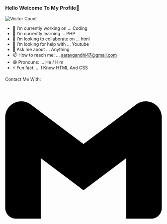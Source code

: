 ### Hello Welcome To My Profile👋

![Visitor Count](https://profile-counter.glitch.me/{aaravg9}/count.svg)

- 🔭 I’m currently working on ... Coding
- 🌱 I’m currently learning ... PHP
- 👯 I’m looking to collaborate on ... html
- 🤔 I’m looking for help with ... Youtube
- 💬 Ask me about ... Anything
- 📫 How to reach me: ... aaravgandhi47@gmail.com
- 😄 Pronouns: ... He / Him
- ⚡ Fun fact: ... I Know HTML And CSS

Contact Me With:
<svg role="img" viewBox="0 0 24 24" xmlns="http://www.w3.org/2000/svg"><path d="M24 5.457v13.909c0 .904-.732 1.636-1.636 1.636h-3.819V11.73L12 16.64l-6.545-4.91v9.273H1.636A1.636 1.636 0 0 1 0 19.366V5.457c0-2.023 2.309-3.178 3.927-1.964L5.455 4.64 12 9.548l6.545-4.91 1.528-1.145C21.69 2.28 24 3.434 24 5.457z"/></svg>
